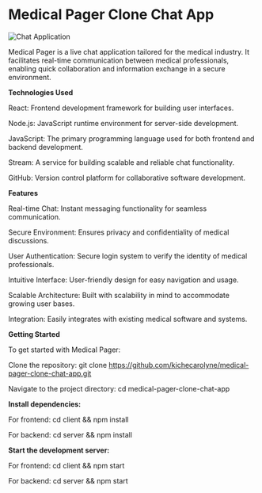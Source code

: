 # Medical Pager Clone Chat App

![Chat Application](https://i.ibb.co/hsvcw4V/image.png)

Medical Pager is a live chat application tailored for the medical industry. It facilitates real-time communication between medical professionals, enabling quick collaboration and information exchange in a secure environment.

**Technologies Used**

React: Frontend development framework for building user interfaces.

Node.js: JavaScript runtime environment for server-side development.

JavaScript: The primary programming language used for both frontend and backend development.

Stream: A service for building scalable and reliable chat functionality.

GitHub: Version control platform for collaborative software development.


**Features**

Real-time Chat: Instant messaging functionality for seamless communication.

Secure Environment: Ensures privacy and confidentiality of medical discussions.

User Authentication: Secure login system to verify the identity of medical professionals.

Intuitive Interface: User-friendly design for easy navigation and usage.

Scalable Architecture: Built with scalability in mind to accommodate growing user bases.

Integration: Easily integrates with existing medical software and systems.


**Getting Started**

To get started with Medical Pager:

Clone the repository: git clone https://github.com/kichecarolyne/medical-pager-clone-chat-app.git

Navigate to the project directory: cd medical-pager-clone-chat-app


**Install dependencies:**

For frontend: cd client && npm install

For backend: cd server && npm install


**Start the development server:**

For frontend: cd client && npm start

For backend: cd server && npm start
